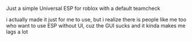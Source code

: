Just a simple Universal ESP for roblox with a default teamcheck

i actually made it just for me to use, but i realize there is people like me too who want to use ESP without UI, cuz the GUI sucks and it kinda makes me lags a lot
